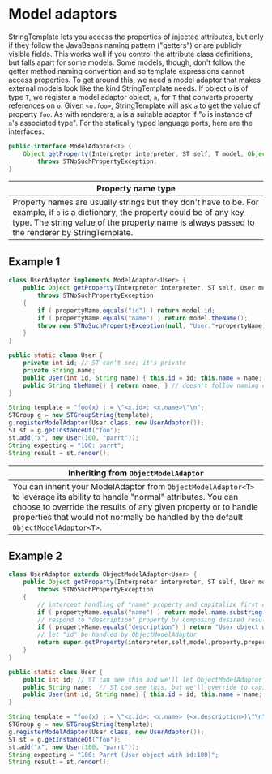 # Model adaptors

StringTemplate lets you access the properties of injected attributes, but only if they follow the JavaBeans naming pattern ("getters") or are publicly visible fields.
This works well if you control the attribute class definitions, but falls apart for some models.
Some models, though, don't follow the getter method naming convention and so template expressions cannot access properties.
To get around this, we need a model adaptor that makes external models look like the kind StringTemplate needs.
If object `o` is of type `T`, we register a model adaptor object, `a`, for `T` that converts property references on `o`.
Given `<o.foo>`, StringTemplate will ask `a` to get the value of property `foo`.
As with renderers, `a` is a suitable adaptor if "`o` is instance of `a`'s associated type".
For the statically typed language ports, here are the interfaces:

```java
public interface ModelAdaptor<T> {
    Object getProperty(Interpreter interpreter, ST self, T model, Object property, String propertyName)
        throws STNoSuchPropertyException;
}
```

|Property name type|
|------------------|
|Property names are usually strings but they don't have to be. For example, if `o` is a dictionary, the property could be of any key type. The string value of the property name is always passed to the renderer by StringTemplate.|

## Example 1
 
```java
class UserAdaptor implements ModelAdaptor<User> {
    public Object getProperty(Interpreter interpreter, ST self, User model, Object property, String propertyName)
        throws STNoSuchPropertyException
    {
        if ( propertyName.equals("id") ) return model.id;
        if ( propertyName.equals("name") ) return model.theName();
        throw new STNoSuchPropertyException(null, "User."+propertyName);
    }
}

public static class User {
    private int id; // ST can't see; it's private
    private String name;
    public User(int id, String name) { this.id = id; this.name = name; }
    public String theName() { return name; } // doesn't follow naming conventions
}
```

```java
String template = "foo(x) ::= \"<x.id>: <x.name>\"\n";
STGroup g = new STGroupString(template);
g.registerModelAdaptor(User.class, new UserAdaptor());
ST st = g.getInstanceOf("foo");
st.add("x", new User(100, "parrt"));
String expecting = "100: parrt";
String result = st.render();
```

|Inheriting from `ObjectModelAdaptor`|
|---|
|You can inherit your ModelAdaptor from `ObjectModelAdaptor<T>` to leverage its ability to handle "normal" attributes. You can choose to override the results of any given property or to handle properties that would not normally be handled by the default `ObjectModelAdaptor<T>`.|

## Example 2
 
```java
class UserAdaptor extends ObjectModelAdaptor<User> {
    public Object getProperty(Interpreter interpreter, ST self, User model, Object property, String propertyName)
        throws STNoSuchPropertyException
    {
        // intercept handling of "name" property and capitalize first character
        if ( propertyName.equals("name") ) return model.name.substring(0,1).toUpperCase()+model.name.substring(1);
        // respond to "description" property by composing desired result
        if ( propertyName.equals("description") ) return "User object with id:" + model.id;
        // let "id" be handled by ObjectModelAdaptor
        return super.getProperty(interpreter,self,model,property,propertyName);
    }
}

public static class User {
    public int id; // ST can see this and we'll let ObjectModelAdaptor handle it
    public String name;  // ST can see this, but we'll override to capitalize
    public User(int id, String name) { this.id = id; this.name = name; }
}
```
 
```java
String template = "foo(x) ::= \"<x.id>: <x.name> (<x.description>)\"\n";
STGroup g = new STGroupString(template);
g.registerModelAdaptor(User.class, new UserAdaptor());
ST st = g.getInstanceOf("foo");
st.add("x", new User(100, "parrt"));
String expecting = "100: Parrt (User object with id:100)";
String result = st.render();
```
